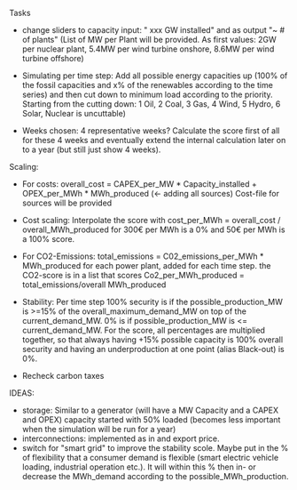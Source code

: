 Tasks

- change sliders to capacity input: " xxx GW installed" and as output "~ # of plants"
    (List of MW per Plant will be provided. As first values: 2GW per nuclear plant, 5.4MW per wind turbine onshore, 8.6MW per wind turbine offshore)

- Simulating per time step: Add all possible energy capacities up (100% of the fossil capacities and x% of the renewables according to the time series) and then cut down to minimum load according to the priority. Starting from the cutting down: 1 Oil, 2 Coal, 3 Gas, 4 Wind, 5 Hydro, 6 Solar, Nuclear is uncuttable)

- Weeks chosen: 4 representative weeks? Calculate the score first of all for these 4 weeks and eventually extend the internal calculation later on to a year (but still just show 4 weeks).

Scaling:
- For costs: overall_cost = CAPEX_per_MW * Capacity_installed + OPEX_per_MWh * MWh_produced (<- adding all sources)
              Cost-file for sources will be provided
- Cost scaling: Interpolate the score with cost_per_MWh = overall_cost / overall_MWh_produced for 300€ per MWh is a 0% and 50€ per MWh is a 100% score.

- For CO2-Emissions: total_emissions = C02_emissions_per_MWh * MWh_produced for each power plant, added for each time step. 
   the CO2-score is in a list that scores Co2_per_MWh_produced = total_emissions/overall MWh_produced

- Stability: Per time step 100% security is if the possible_production_MW is >=15% of the overall_maximum_demand_MW on top of the current_demand_MW. 0% is if possible_production_MW is <= current_demand_MW. For the score, all percentages are multiplied together, so that always having +15% possible capacity is 100% overall security and having an underproduction at one point (alias Black-out) is 0%.

- Recheck carbon taxes


IDEAS:
- storage: Similar to a generator (will have a MW Capacity and a CAPEX and OPEX) capacity started with 50% loaded (becomes less important when the simulation will be run for a year)
- interconnections: implemented as in and export price.
- switch for "smart grid" to improve the stability scole. Maybe put in the % of flexibility that a consumer demand is flexible (smart electric vehicle loading, industrial operation etc.). It will within this % then in- or decrease the MWh_demand according to the possible_MWh_production.
